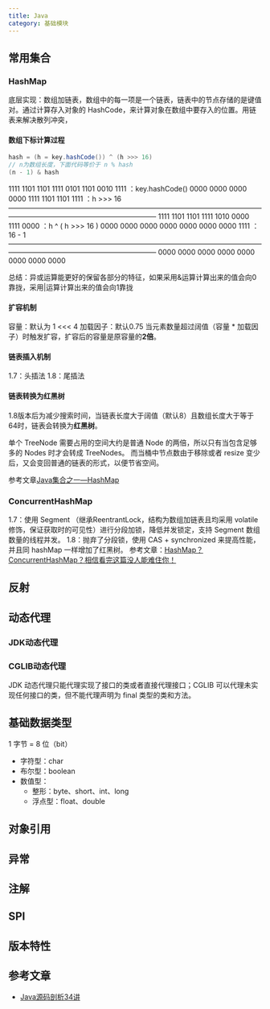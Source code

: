 ```yaml
---
title: Java
category: 基础模块
---
```


## 常用集合
### HashMap
底层实现：数组加链表，数组中的每一项是一个链表，链表中的节点存储的是键值对。通过计算存入对象的 HashCode，来计算对象在数组中要存入的位置。用链表来解决散列冲突，
#### 数组下标计算过程
~~~java
hash = (h = key.hashCode()) ^ (h >>> 16)
// n为数组长度，下面代码等价于 n % hash
(n - 1) & hash
~~~
1111 1101 1101 1111 0101 1101 0010 1111 ：key.hashCode()
0000 0000 0000 0000 1111 1101 1101 1111 ：h >>> 16
—————————————————————————————————————————————————————————
1111 1101 1101 1111 1010 0000 1111 0000 ：h ^ ( h >>> 16 )
0000 0000 0000 0000 0000 0000 0000 1111 ：16 - 1
—————————————————————————————————————————————————————————
0000 0000 0000 0000 0000 0000 0000 0000

总结：异或运算能更好的保留各部分的特征，如果采用&运算计算出来的值会向0靠拢，采用|运算计算出来的值会向1靠拢

#### 扩容机制
容量：默认为 1 <<< 4
加载因子：默认0.75
当元素数量超过阔值（容量 * 加载因子）时触发扩容，扩容后的容量是原容量的**2倍**。

#### 链表插入机制
1.7：头插法
1.8：尾插法

#### 链表转换为红黑树
1.8版本后为减少搜索时间，当链表长度大于阔值（默认8）且数组长度大于等于64时，链表会转换为**红黑树**。

单个 TreeNode 需要占用的空间大约是普通 Node 的两倍，所以只有当包含足够多的 Nodes 时才会转成 TreeNodes。
而当桶中节点数由于移除或者 resize 变少后，又会变回普通的链表的形式，以便节省空间。


参考文章[Java集合之一—HashMap](https://blog.csdn.net/woshimaxiao1/article/details/83661464)
### ConcurrentHashMap
1.7：使用 Segment （继承ReentrantLock，结构为数组加链表且均采用 volatile 修饰，保证获取时的可见性）进行分段加锁，降低并发锁定，支持 Segment 数组数量的线程并发。
1.8：抛弃了分段锁，使用 CAS + synchronized 来提高性能，并且同 hashMap 一样增加了红黑树。
参考文章：[HashMap？ConcurrentHashMap？相信看完这篇没人能难住你！](https://blog.csdn.net/weixin_44460333/article/details/86770169)

## 反射

## 动态代理

### JDK动态代理

### CGLIB动态代理
JDK 动态代理只能代理实现了接口的类或者直接代理接口；CGLIB 可以代理未实现任何接口的类，但不能代理声明为 final 类型的类和方法。

## 基础数据类型
1 字节 = 8 位（bit）

- 字符型：char
- 布尔型：boolean
- 数值型：
    - 整形：byte、short、int、long
    - 浮点型：float、double

## 对象引用

## 异常

## 注解

## SPI

## 版本特性

## 参考文章

- [Java源码剖析34讲](https://blog.csdn.net/cenghaihengliu/category_10140480.html)

